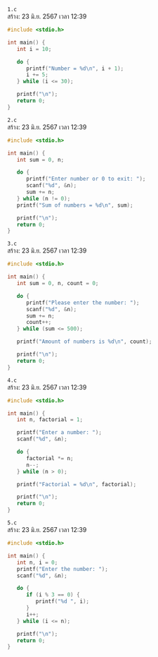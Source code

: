 `1.c`<br>
สร้าง: 23 มิ.ย. 2567 เวลา 12:39<br>
```c
#include <stdio.h>

int main() {
   int i = 10;

   do {
      printf("Number = %d\n", i + 1);
      i += 5;
   } while (i <= 30);

   printf("\n");
   return 0;
}

```
`2.c`<br>
สร้าง: 23 มิ.ย. 2567 เวลา 12:39<br>
```c
#include <stdio.h>

int main() {
   int sum = 0, n;

   do {
      printf("Enter number or 0 to exit: ");
      scanf("%d", &n);
      sum += n;
   } while (n != 0);
   printf("Sum of numbers = %d\n", sum);

   printf("\n");
   return 0;
}

```
`3.c`<br>
สร้าง: 23 มิ.ย. 2567 เวลา 12:39<br>
```c
#include <stdio.h>

int main() {
   int sum = 0, n, count = 0;

   do {
      printf("Please enter the number: ");
      scanf("%d", &n);
      sum += n;
      count++;
   } while (sum <= 500);

   printf("Amount of numbers is %d\n", count);

   printf("\n");
   return 0;
}

```
`4.c`<br>
สร้าง: 23 มิ.ย. 2567 เวลา 12:39<br>
```c
#include <stdio.h>

int main() {
   int n, factorial = 1;

   printf("Enter a number: ");
   scanf("%d", &n);

   do {
      factorial *= n;
      n--;
   } while (n > 0);

   printf("Factorial = %d\n", factorial);

   printf("\n");
   return 0;
}

```
`5.c`<br>
สร้าง: 23 มิ.ย. 2567 เวลา 12:39<br>
```c
#include <stdio.h>

int main() {
   int n, i = 0;
   printf("Enter the number: ");
   scanf("%d", &n);

   do {
      if (i % 3 == 0) {
         printf("%d ", i);
      }
      i++;
   } while (i <= n);

   printf("\n");
   return 0;
}

```
